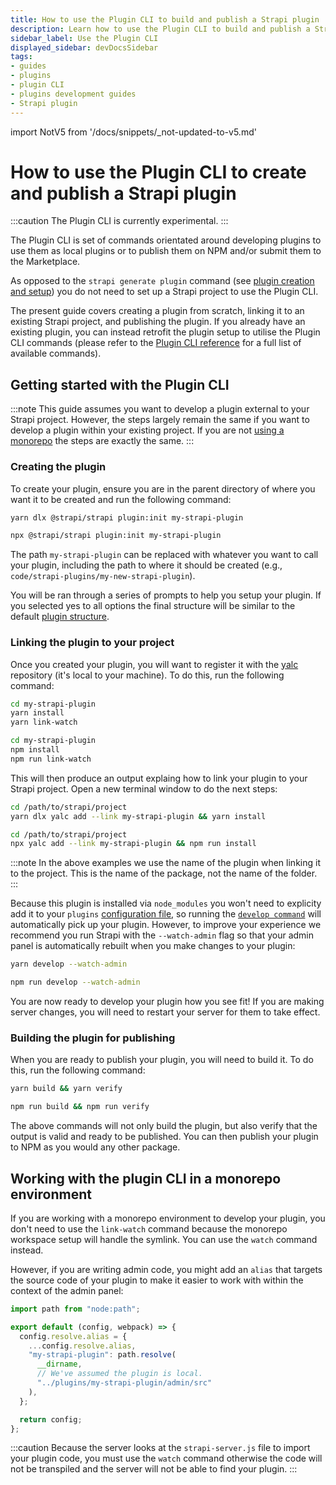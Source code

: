 ```yaml
---
title: How to use the Plugin CLI to build and publish a Strapi plugin
description: Learn how to use the Plugin CLI to build and publish a Strapi plugin
sidebar_label: Use the Plugin CLI
displayed_sidebar: devDocsSidebar
tags:
- guides
- plugins
- plugin CLI
- plugins development guides
- Strapi plugin
---
```


import NotV5 from '/docs/snippets/_not-updated-to-v5.md'

# How to use the Plugin CLI to create and publish a Strapi plugin

<NotV5/>

:::caution
The Plugin CLI is currently experimental.
:::

The Plugin CLI is set of commands orientated around developing plugins to use them as local plugins or to publish them on NPM and/or submit them to the Marketplace.

As opposed to the `strapi generate plugin` command (see [plugin creation and setup](/dev-docs/plugins/development/create-a-plugin)) you do not need to set up a Strapi project to use the Plugin CLI.

The present guide covers creating a plugin from scratch, linking it to an existing Strapi project, and publishing the plugin. If you already have an existing plugin, you can instead retrofit the plugin setup to utilise the Plugin CLI commands (please refer to the [Plugin CLI reference](/dev-docs/plugins/development/plugin-cli) for a full list of available commands).

## Getting started with the Plugin CLI

:::note
This guide assumes you want to develop a plugin external to your Strapi project. However, the steps largely remain the same if you want to develop a plugin within your existing project. If you are not [using a monorepo](#working-with-the-plugin-cli-in-a-monorepo-environment) the steps are exactly the same.
:::

### Creating the plugin

To create your plugin, ensure you are in the parent directory of where you want it to be created and run the following command:

<Tabs groupId="yarn-npm">

<TabItem value="yarn" label="Yarn">

```bash
yarn dlx @strapi/strapi plugin:init my-strapi-plugin
```

</TabItem>

<TabItem value="npm" label="NPM">

```bash
npx @strapi/strapi plugin:init my-strapi-plugin
```

</TabItem>

</Tabs>

The path `my-strapi-plugin` can be replaced with whatever you want to call your plugin, including the path to where it should be created (e.g., `code/strapi-plugins/my-new-strapi-plugin`).

You will be ran through a series of prompts to help you setup your plugin. If you selected yes to all options the final structure will be similar to the default [plugin structure](/dev-docs/plugins/development/plugin-structure).

### Linking the plugin to your project

Once you created your plugin, you will want to register it with the [yalc](https://github.com/wclr/yalc) repository (it's local to your machine). To do this, run the following command:

<Tabs groupId="yarn-npm">

<TabItem value="yarn" label="Yarn">

```bash
cd my-strapi-plugin
yarn install
yarn link-watch
```

</TabItem>

<TabItem value="npm" label="NPM">

```bash
cd my-strapi-plugin
npm install
npm run link-watch
```

</TabItem>

</Tabs>

This will then produce an output explaing how to link your plugin to your Strapi project. Open a new terminal window to do the next steps:

<Tabs groupId="yarn-npm">

<TabItem value="yarn" label="Yarn">

```bash
cd /path/to/strapi/project
yarn dlx yalc add --link my-strapi-plugin && yarn install
```

</TabItem>

<TabItem value="npm" label="NPM">

```bash
cd /path/to/strapi/project
npx yalc add --link my-strapi-plugin && npm run install
```

</TabItem>

</Tabs>

:::note
In the above examples we use the name of the plugin when linking it to the project. This is the name of the package, not the name of the folder.
:::

Because this plugin is installed via `node_modules` you won't need to explicity add it to your `plugins` [configuration file](/dev-docs/configurations/plugins), so running the [`develop command`](../../cli.md#strapi-develop) will automatically pick up your plugin. However, to improve your experience we recommend you run Strapi with the `--watch-admin` flag so that your admin panel is automatically rebuilt when you make changes to your plugin:

<Tabs groupId="yarn-npm">

<TabItem value="yarn" label="Yarn">

```bash
yarn develop --watch-admin
```

</TabItem>

<TabItem value="npm" label="NPM">

```bash
npm run develop --watch-admin
```

</TabItem>

</Tabs>

You are now ready to develop your plugin how you see fit! If you are making server changes, you will need to restart your server for them to take effect.

### Building the plugin for publishing

When you are ready to publish your plugin, you will need to build it. To do this, run the following command:

<Tabs groupId="yarn-npm">

<TabItem value="yarn" label="Yarn">

```bash
yarn build && yarn verify
```

</TabItem>

<TabItem value="npm" label="NPM">

```bash
npm run build && npm run verify
```

</TabItem>

</Tabs>

The above commands will not only build the plugin, but also verify that the output is valid and ready to be published. You can then publish your plugin to NPM as you would any other package.

## Working with the plugin CLI in a monorepo environment

If you are working with a monorepo environment to develop your plugin, you don't need to use the `link-watch` command because the monorepo workspace setup will handle the symlink. You can use the `watch` command instead.

However, if you are writing admin code, you might add an `alias` that targets the source code of your plugin to make it easier to work with within the context of the admin panel:

```ts
import path from "node:path";

export default (config, webpack) => {
  config.resolve.alias = {
    ...config.resolve.alias,
    "my-strapi-plugin": path.resolve(
      __dirname,
      // We've assumed the plugin is local.
      "../plugins/my-strapi-plugin/admin/src"
    ),
  };

  return config;
};
```

:::caution
Because the server looks at the `strapi-server.js` file to import your plugin code, you must use the `watch` command otherwise the code will not be transpiled and the server will not be able to find your plugin.
:::
